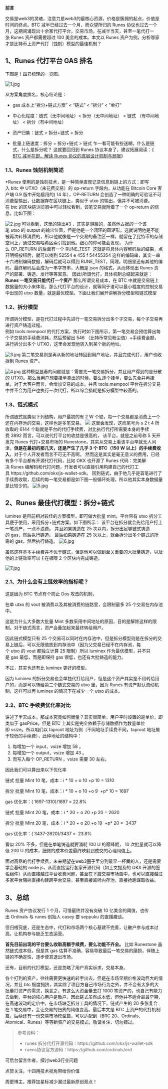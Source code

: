 <!--StartFragment-->

**前言**

交易是web3的灵魂，注意力是web3的最核心资源，价格是簇拥的起点，价值是时间的终点。BTC 减半已经过去一个月，而众望所归的 Runes 协议也过去一个月，这期间涌现出十余家代打平台，交易市场，在减半当天，甚至一笔代打一张 Runes 资产都需要超过 100 美金的成本。本文以 Runes 资产为例，分析哪家才是比特币上资产代打（蚀刻）模型的最佳机制？

## 1、Runes 代打平台 GAS 排名

下图是十四君梳理的一览图。


![1.jpg](https://img.learnblockchain.cn/attachments/2024/05/aEfaN7H76652fae71c093.jpg)

从方案角度排名，核心结论是：

* gas 成本上“拆分+链式方案” < “链式” < ”拆分” < ”单打“

* 中心化程度：链式（无中间地址）< 拆分（无中间地址） < 链式 （有中间地址） < 拆分（有中间地址）
* 资产归集：链式 > 拆分+链式 > 拆分
* 批量上链速度：拆分 = 拆分+链式 > 链式
乍一看可能有些迷糊，什么是链式，什么是拆分呢？
这就要回归到 Runes 协议本身了，建议拓展阅读：《 [BTC 减半在即，解读 Runes 协议的底层设计机制与局限](http://mp.weixin.qq.com/s?__biz=MzIyMTQ5MTg5Mw==&mid=2247484287&idx=1&sn=8bbd2f5a515db1311803b2e040cdf23a&chksm=e83aa4a5df4d2db38742336fd1445edb0046b73a48c3da5a5d8ea1c617de02bac211f093020e&scene=21#wechat_redirect)》
### 1.1、Runes 蚀刻机制简述
*Runes 使用的是蚀刻技术，是一种简单直观记录信息到链上的方式：即写入 bitc 中 UTXO（未花费交易）的 op-return 字段内，从功能在 Bitcoin Core 客户端 0.9 版中开始启用的( 14 年），OP-RETURN 会创造了一种明确的可验证不可消费型输出，让数据存在区块链上，类似于 utxo 的输出，但并不可被消费。在 btc 的区块链浏览器中可以轻松看到，该笔交易就附着了一个 op-return 的信息，比如下图：

![2.jpg](https://img.learnblockchain.cn/attachments/2024/05/jBxtN4l66652fb208b4bd.jpg)
可以看到，这里的输出#3 ，其实是游离的，虽然他占据的一个该笔 utxo 的 output 的输出位置，但是他是一个闭环的圆矩形，这就说明他是不能被再次转移消费的，所以他就像是一个交易的备注区一样，就留在了比特币的存储空间上，通过交易哈希区索引找到他。细心的你可能会发现， 为什么 OP_RETURN 的后面有一个 RUNE_TEST  这就是将具体内容解码后的结果，点开明细按钮后，就可以找到 52554 e 455 f 54455354 这样的编码串，其实一串十六进制编码数据，解码后就可以得到 RUNE_TEST，同理，明细里还有其他的编码，最终解码后会成为一串字符串，大概是 json 的格式，从而体现出 Runes 资产的部署、铸造、发行等等寓意。
因此\所谓代打，具体机制总结起来就是：**Runes 一笔交易只能代打一个资产**
那么所谓交易成本，在 BTC 中就是交易链上数据量的大小来体现，那么代打平台的设计，就等同于谁可以最小程度的控制交易中出现的 utxo 数量，就是最优模型。下面让我们展开讲解拆分模型和链式模型
### 1.2、拆分模型
所谓拆分模型，是在代打过程中先进行一笔交易拆分出多个子交易，每个子交易再进行资产铸造过程。\
  例如 tools.mempool 的代打方案，执行时如下图所示，第一笔交易会预估算出每个子交易的手续费消耗，然后预留出 546 （比特币常见粉尘值）+手续费金额，进行拆分出多个 UTXO，这里会发现他转入到某个新的地址。

![3.jpg](https://img.learnblockchain.cn/attachments/2024/05/syulcSJw6652fb5113bae.jpg)
 第二笔交易则是再从新的地址转回到用户地址，并且完成代打，用户也收拢到 Runes 资产。

![4.jpg](https://img.learnblockchain.cn/attachments/2024/05/npgxKFoR6652fb565fbdf.jpg)
 这种模型显著的问题就是：需要先一笔交易拆分，并且用户得到的是分散的 UTXO。那么当用户想要挂单卖出的时候，要么逐个挂单，要么先合并再挂单，对于大客户而言，会增加交易的成本。并且 tools.mempool 平台在拆分交易中并不会为用户也执行一次代打，所以综合损耗是拆分模型中较高的。
 ### 1.3、链式模式
所谓链式就类似下列结构，用户最初的有 2 W 个聪，每一个交易都是消费上一个还在内存池的交易，这样也是多笔交易。
 ![](https://piccdn.0daily.com/202405/26083950/a8kvzymu1j9es6qn.webp)
这里会发现，这而尾号为 s 2 t 4 所收取的 6144 个聪就是平台的代打手续费，对比执行代打所需要本身的手续费 3892 而言，可以说代打平台的收益是很高的，
该平台，就是之前号称 5 天开发完 Runes 代打+交易市场的 Runestone，其实从交易上看该平台早就无人问津，**但是在最初的那几天，还是产生了几乎 3 个 BTC（150 W 以上）的手续费收入**，对于个人开发者而言不可无不高啊。
 然而这是其实是毫无意义的费用，已经有多个平台都有开源代打代码，比如 OKX 也开源了 Runes 代码：完美解决 Runes 编解码和代打问题，开发者可以直接引用构建自己的代打工具 https\://github.com/okx/js-wallet-sdk。
回到链式，由于他几乎是首笔进行了手续费收取，后续的每一笔交易都是如下图一般循环处理，所以他其实本身数据量是比较少的。
![5.jpg](https://img.learnblockchain.cn/attachments/2024/05/HvmvIVUS6652fc52e1373.jpg)
## 2、Runes 最佳代打模型：拆分+链式
 luminex 是目前相对较佳的方案模型，即可做大批量 mint，平台带有 utxo 拆分工具便于使用，采用拆分+链式方案。如下图所示：
 该平台在拆分就会先给用户打上一笔资产，一点不浪费。
 并且如果铸造在 25 次以内，拆分出足够链式铸造的 gas，然后执行铸造。
 最后如果铸造在 25 次以上，就会拆分出多个链式的所需的 gas，然后执行铸造。
![6.jpg](https://img.learnblockchain.cn/attachments/2024/05/uEGDelCI6652fb847d48f.jpg)

虽然这样基本手续费并不优于链式，但是他可以做到至关重要的大批量铸造，以及他的上链效率可以卡在极限 2 个区块内完成铸造。

![7.jpg](https://img.learnblockchain.cn/attachments/2024/05/0mEg03G86652fc6b97c46.jpg)

### 2.1、为什么会有上链效率的指标呢？

这是因为 BTC 节点有个防止 Dos 攻击的机制，

在单 utxo 的 vout 被消费以及其被消费的链路里，会限制最多 25 个交易在内存池中。

这是为什么大多数大批量 Mint 多数采用中间地址的原因，目的是解除这样的限制。对于链式而言，资产会叠加起来最终转给用户。

因此链式模型只有 25 个交易可以同时在内存池中，但是拆分模型则是在拆分的交易上链后，可以无限值放到内存池中（因为父交易已经不在内存池，每个 utxo 的 vout 都独立计算 25 限制）所以 luminex 作为最优模型，并不只是 gas 最低，而是即保持 gas 很低，也还有大批铸造的能力。

不过，其实也还有比 luminex 更好的模型。

因为 luminex 的拆分交易也会单独代打给用户，但是这个资产其实是不用转给用户的，而是可以转给第二个链式交易的 utxo 里，因为 Runes 有资产默认流动机制，这样可以再 luminex 的情况下在减少一个 utxo 的成本。

### 2.2、BTC 手续费优化率对比

讲述了半天成本，那成本究竟如何衡量？其实很简单，用户平时设置的是单价，即类似于 gasPrice，但是 BTC 上其实是完全依赖于存储数据作为数量单位即 vsize。所以咱们以 taproot 地址为例（不同地址手续费不同，taproot 地址属于较低的手续费），此种地址的结构中：

1. 每增加一个 input，vsize 增加 58 。
2. 每增加一个 output，vsize 增加 43 。
3. 而写入每个 OP_RETURN ，vsize 需要 30 左右。

因此我们可以算出来以下优化率

链式 批量 Mint 10 笔，成本：i \* 10 + o 10 +p 10 = 1310 

拆分 批量 Mint 10 笔，成本：i \* 10 + o 10 +o 9  +p\* 10 = 1697 

gas 优化率：( 1697-1310)/1697 = 22.8% 




链式 批量 Mint 20 笔，成本：i \* 20 + o 20 +p 20 = 2620 

拆分 批量 Mint 20 笔，成本：i \* 20 + o 20 +o 19  +p\* 20 =  3437 

gas 优化率：( 3437-2620)/3437 =  23.8% 


看似 20% 不多，但是在单笔铸造就要消耗 100 U 的巅峰期， 10 次批量就可以降低 200 U 的成本，细微的成本价差最终映射到成交的心理阈值上。

面对高昂的代打手续费，未来期望在web3圈子里分到最早一杯羹的人，还是需要学会基础的 node js，从而直接运行各家开源代码（如上文提及的 OKX 开源的签名组件）从而直接越过平台收费问题，甚至在下篇交易市场篇中，也可以直接越过多家平台阻拦直接构建跨平台交易，甚至直接监听内存池，直接抢跑谋取收益。

## 3、总结

Runes 资产协议发行 1 个月，可惜最终并没有突破 10 亿美金的阈值，也传出 Ordinals 与 runes 创始人 casey 要 seppuku 的直播趣谈。

但归根究底，还是生态中，代打和市场两个核心基建不完善，让散户参与成本过高，让机构参与缺乏生态运营。

**首先目前出现的平台要么收取高额手续费，要么功能不齐全。**
比如 Runestone 虽然链式成本低，但是其 gas 估算不准确，容易导致最后一笔交易的磨损，伴随上链的不确定性，逐步使其退出市场。

还有，目前的代打模型，还是忽略了用户真实诉求，交易本身。

各个打到的资产，往往需要更快速的转手出去，但是在市场早期价格波动巨大的情况，并且 btc 极度拥挤，其实除了项目方自己市场行为之外，并不会有太多的大批量打资产的需求，换言之，有这么大资金量去打 1000 笔资产的，也自己有能力去做到，平台的核心用户是散户。因此链式虽然成本低，但他并不适合最最早期，在高速波动的定价中，在市场缺乏拆分工具的情况下，链式产生的 20 多张复合在 1 笔交易中，会让交易的扫货的阈值变高。最后本文是 BTC 上资产的代打机制篇，后续还有一份交易市场模型篇，可以适配到（BRC 20、Ordinals、Atomical、Runes）等等新资产的交易模式，敬请关注，切勿错过。

> 参考资料：
>
> * runes 拆分代打开源代码：https\://github.com/okx/js-wallet-sdk
> * ruens协议官方源码：https\://github.com/ordinals/ord




可后台留言作者，探讨web3行业问题

点赞关注，十四用技术视角带给你价值

周更博主，推荐加星标减少漏过最新原创观点！

<!--EndFragment-->
